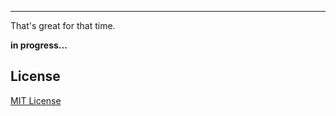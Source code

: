 ----
That's great for that time.

<b>in progress...</b>


## License

[MIT License](http://davidsonfellipe.mit-license.org/)